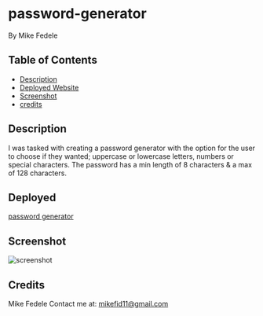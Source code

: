 # password-generator
By Mike Fedele

## Table of Contents 

- [Description](#description)
- [Deployed Website](#deployed)
- [Screenshot](#screenshot)
- [credits](#credits)

## Description

I was tasked with creating a password generator with the option for the user to choose if they wanted; uppercase or lowercase letters, numbers or special characters. The password has a min length of 8 characters & a max of 128 characters.


## Deployed
[password generator](https://mikefedele.github.io/password-generator/)

## Screenshot

![screenshot](assets/images/screenshot.png)
   

## Credits
Mike Fedele
Contact me at: mikefid11@gmail.com
